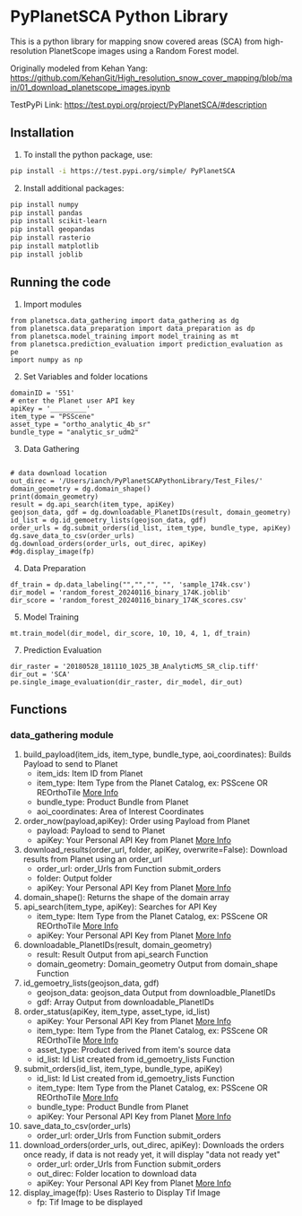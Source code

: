 # PyPlanetSCA Python Library

This is a python library for mapping snow covered areas (SCA) from high-resolution PlanetScope images using a Random Forest model. 

Originally modeled from Kehan Yang: https://github.com/KehanGit/High_resolution_snow_cover_mapping/blob/main/01_download_planetscope_images.ipynb

TestPyPi Link: https://test.pypi.org/project/PyPlanetSCA/#description

## Installation

1. To install the python package, use: 

```bash
pip install -i https://test.pypi.org/simple/ PyPlanetSCA
```

2. Install additional packages:
```bash
pip install numpy
pip install pandas
pip install scikit-learn
pip install geopandas
pip install rasterio
pip install matplotlib
pip install joblib
```
## Running the code

1. Import modules
```
from planetsca.data_gathering import data_gathering as dg
from planetsca.data_preparation import data_preparation as dp
from planetsca.model_training import model_training as mt
from planetsca.prediction_evaluation import prediction_evaluation as pe
import numpy as np
```

2. Set Variables and folder locations
```
domainID = '551'
# enter the Planet user API key
apiKey = '_________'
item_type = "PSScene"
asset_type = "ortho_analytic_4b_sr"
bundle_type = "analytic_sr_udm2"
```

3. Data Gathering
```

# data download location
out_direc = '/Users/ianch/PyPlanetSCAPythonLibrary/Test_Files/'
domain_geometry = dg.domain_shape()
print(domain_geometry)
result = dg.api_search(item_type, apiKey)
geojson_data, gdf = dg.downloadable_PlanetIDs(result, domain_geometry)
id_list = dg.id_gemoetry_lists(geojson_data, gdf)
order_urls = dg.submit_orders(id_list, item_type, bundle_type, apiKey)
dg.save_data_to_csv(order_urls)
dg.download_orders(order_urls, out_direc, apiKey)
#dg.display_image(fp)
```

4. Data Preparation
```
df_train = dp.data_labeling("","","", "", 'sample_174k.csv')
dir_model = 'random_forest_20240116_binary_174K.joblib'
dir_score = 'random_forest_20240116_binary_174K_scores.csv'
```

5. Model Training
``` 
mt.train_model(dir_model, dir_score, 10, 10, 4, 1, df_train)
```


7. Prediction Evaluation
```
dir_raster = '20180528_181110_1025_3B_AnalyticMS_SR_clip.tiff'
dir_out = 'SCA'
pe.single_image_evaluation(dir_raster, dir_model, dir_out)
```

## Functions

### data_gathering module

1. build_payload(item_ids, item_type, bundle_type, aoi_coordinates): Builds Payload to send to Planet
   - item_ids: Item ID from Planet
   - item_type: Item Type from the Planet Catalog, ex: PSScene OR REOrthoTile [More Info](https://developers.planet.com/docs/apis/data/items-assets/)
   - bundle_type: Product Bundle from Planet
   - aoi_coordinates: Area of Interest Coordinates
2. order_now(payload,apiKey): Order using Payload from Planet
   - payload: Payload to send to Planet
   - apiKey: Your Personal API Key from Planet [More Info](https://developers.planet.com/quickstart/apis/)
3. download_results(order_url, folder, apiKey, overwrite=False): Download results from Planet using an order_url
   - order_url: order_Urls from Function submit_orders
   - folder: Output folder
   - apiKey: Your Personal API Key from Planet [More Info](https://developers.planet.com/quickstart/apis/)
7. domain_shape(): Returns the shape of the domain array
8. api_search(item_type, apiKey): Searches for API Key
   - item_type: Item Type from the Planet Catalog, ex: PSScene OR REOrthoTile [More Info](https://developers.planet.com/docs/apis/data/items-assets/)
   - apiKey: Your Personal API Key from Planet [More Info](https://developers.planet.com/quickstart/apis/)
10. downloadable_PlanetIDs(result, domain_geometry)
    - result: Result Output from api_search Function
    - domain_geometry: Domain_geometry Output from domain_shape Function
12. id_gemoetry_lists(geojson_data, gdf)
    - geojson_data: geojson_data Output from downloadble_PlanetIDs
    - gdf: Array Output from downloadable_PlanetIDs
14. order_status(apiKey, item_type, asset_type, id_list)
    - apiKey: Your Personal API Key from Planet [More Info](https://developers.planet.com/quickstart/apis/)
    - item_type: Item Type from the Planet Catalog, ex: PSScene OR REOrthoTile [More Info](https://developers.planet.com/docs/apis/data/items-assets/)
    - asset_type: Product derived from item's source data
    - id_list: Id List created from id_gemoetry_lists Function
16. submit_orders(id_list, item_type, bundle_type, apiKey)
    - id_list: Id List created from id_gemoetry_lists Function
    - item_type: Item Type from the Planet Catalog, ex: PSScene OR REOrthoTile [More Info](https://developers.planet.com/docs/apis/data/items-assets/)
    -  bundle_type: Product Bundle from Planet
    - apiKey: Your Personal API Key from Planet [More Info](https://developers.planet.com/quickstart/apis/)
18. save_data_to_csv(order_urls)
    - order_url: order_Urls from Function submit_orders
20. download_orders(order_urls, out_direc, apiKey): Downloads the orders once ready, if data is not ready yet, it will display "data not ready yet"
    - order_url: order_Urls from Function submit_orders
    - out_direc: Folder location to download data
    - apiKey: Your Personal API Key from Planet [More Info](https://developers.planet.com/quickstart/apis/)
22. display_image(fp): Uses Rasterio to Display Tif Image
    - fp: Tif Image to be displayed
